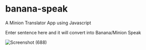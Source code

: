 # banana-speak
A Minion Translator App using Javascript

Enter sentence here and it will convert into Banana/Minion Speak

![Screenshot (688)](https://user-images.githubusercontent.com/115067667/197596241-e950afbf-c818-4604-be7e-d5e2e2ee2990.png)
